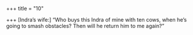 +++
title = "10"

+++
[Indra’s wife:] “Who buys this Indra of mine with ten cows,
when he’s going to smash obstacles? Then will he return him to me
again?”